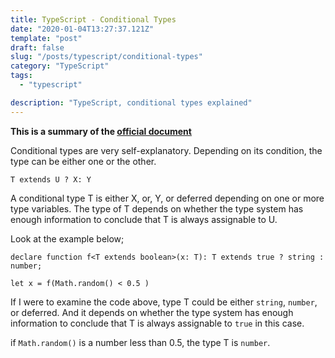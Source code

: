 ```yaml
---
title: TypeScript - Conditional Types
date: "2020-01-04T13:27:37.121Z"
template: "post"
draft: false
slug: "/posts/typescript/conditional-types"
category: "TypeScript"
tags:
  - "typescript"

description: "TypeScript, conditional types explained"
---
```


**This is a summary of the [official document](https://typesriptlang.org)**

Conditional types are very self-explanatory. Depending on its condition, the type can be either one or the other.

`T extends U ? X: Y`

A conditional type T is either X, or, Y, or deferred depending on one or more type variables. The type of T depends on whether the type system has enough information to conclude that T is always assignable to U.

Look at the example below;

```
declare function f<T extends boolean>(x: T): T extends true ? string : number;

let x = f(Math.random() < 0.5 )
```

If I were to examine the code above, type T could be either `string`, `number`, or deferred. And it depends on whether the type system has enough information to conclude that T is always assignable to `true` in this case.

if `Math.random()` is a number less than 0.5, the type T is `number`.
